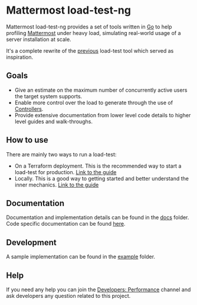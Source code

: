 # Mattermost load-test-ng

Mattermost load-test-ng provides a set of tools written in [Go](https://golang.org/) to help profiling [Mattermost](https://github.com/mattermost/mattermost-server) under heavy load, simulating real-world usage of a server installation at scale.

It's a complete rewrite of the [previous](https://github.com/mattermost/mattermost-load-test) load-test tool which served as inspiration.

## Goals

- Give an estimate on the maximum number of concurrently active users the target system supports.
- Enable more control over the load to generate through the use of [Controllers](docs/controllers.md).
- Provide extensive documentation from lower level code details to higher level guides and walk-throughs.

## How to use

There are mainly two ways to run a load-test:

- On a Terraform deployment. This is the recommended way to start a load-test for production. [Link to the guide](docs/terraform_loadtest.md)
- Locally. This is a good way to getting started and better understand the inner mechanics. [Link to the guide](docs/local_loadtest.md)

## Documentation

Documentation and implementation details can be found in the [docs](docs/) folder.  
Code specific documentation can be found [here](https://godoc.org/github.com/mattermost/mattermost-load-test-ng).

## Development

A sample implementation can be found in the [example](example/) folder.

## Help

If you need any help you can join the [Developers: Performance](https://community.mattermost.com/core/channels/developers-performance) channel and ask developers any question related to this project.

